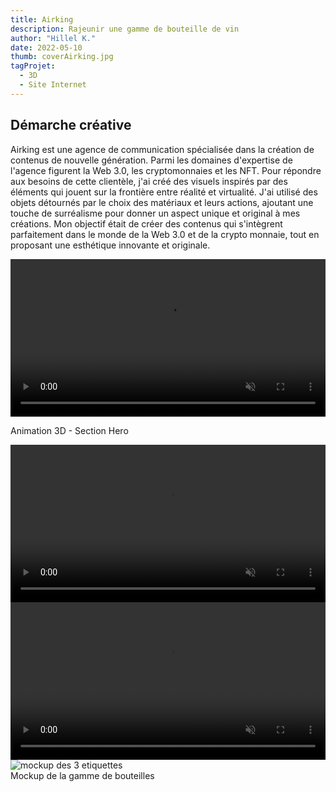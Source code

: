 ```yaml
---
title: Airking
description: Rajeunir une gamme de bouteille de vin
author: "Hillel K."
date: 2022-05-10
thumb: coverAirking.jpg
tagProjet:
  - 3D 
  - Site Internet
---
```


## Démarche créative
Airking est une agence de communication spécialisée dans la création de contenus de nouvelle génération. Parmi les domaines d'expertise de l'agence figurent la Web 3.0, les cryptomonnaies et les NFT. Pour répondre aux besoins de cette clientèle, j'ai créé des visuels inspirés par des éléments qui jouent sur la frontière entre réalité et virtualité. J'ai utilisé des objets détournés par le choix des matériaux et leurs actions, ajoutant une touche de surréalisme pour donner un aspect unique et original à mes créations. Mon objectif était de créer des contenus qui s'intègrent parfaitement dans le monde de la Web 3.0 et de la crypto monnaie, tout en proposant une esthétique innovante et originale.


<video width="100%" height="auto" loop autoplay muted>
  <source src="/projets/img/airking/heroVideo.mp4" type="video/mp4">
Your browser does not support the video tag.
</video>
<p>Animation 3D - Section Hero</p>

<video width="100%" height="auto" loop autoplay muted>
  <source src="/projets/img/airking/main.mp4" type="video/mp4">
Your browser does not support the video tag.
</video>

<video width="100%" height="auto" loop autoplay muted>
  <source src="/projets/img/airking/loopRing.webm" type="video/webm">
Your browser does not support the video tag.
</video>




<img class="rounded imgProjet" src="/projets/img/tourCampanet/gammePresentation.jpg" alt="mockup des 3 etiquettes"/>
<figcaption>Mockup de la gamme de bouteilles</figcaption> 